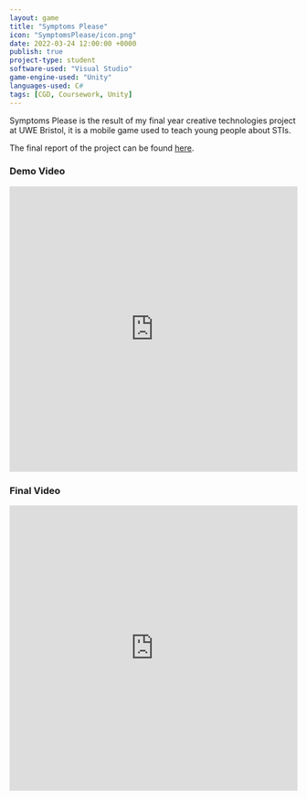 ```yaml
---
layout: game
title: "Symptoms Please"
icon: "SymptomsPlease/icon.png"
date: 2022-03-24 12:00:00 +0000
publish: true
project-type: student
software-used: "Visual Studio"
game-engine-used: "Unity"
languages-used: C#
tags: [CGD, Coursework, Unity]
---
```


Symptoms Please is the result of my final year creative technologies project at UWE Bristol, it is a mobile game used to teach young people about STIs. 

The final report of the project can be found <a href="{{site.baseurl}}/assets/SymptomsPlease/SymptomsPlease-Report.pdf" target="_blank">here</a>.

<h3>Demo Video</h3>
<div class="iframe-container">
    <iframe width="100%" height="500" src="https://www.youtube.com/embed/gcrv0VpAQRI?si=tuPcFssnpYuF80Bh" frameborder="0" allowfullscreen></iframe>
</div>

<h3>Final Video</h3>
<div class="iframe-container">
    <iframe width="100%" height="500" src="https://www.youtube.com/embed/Hir3TNHPba0?si=GUisN2kMNrN7KwHL" frameborder="0" allowfullscreen></iframe>
</div>